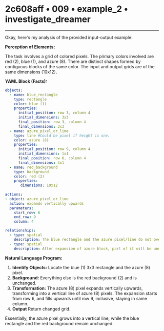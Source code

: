 # 2c608aff • 009 • example_2 • investigate_dreamer

---
Okay, here's my analysis of the provided input-output example:

**Perception of Elements:**

The task involves a grid of colored pixels. The primary colors involved are red (2), blue (1), and azure (8). There are distinct shapes formed by contiguous blocks of the same color. The input and output grids are of the same dimensions (10x12).

**YAML Block (Facts):**



```yaml
objects:
  - name: blue_rectangle
    type: rectangle
    color: blue (1)
    properties:
      initial_position: row 3, column 4
      initial_dimensions: 3x3
      final_position: row 3, column 4
      final_dimensions: 3x3
  - name: azure_pixel_or_line
    type: line #Could be pixel if height is one.
    color: azure (8)
    properties:
      initial_position: row 9, column 4
      initial_dimensions: 1x1
      final_position: row 6, column 4
      final_dimensions: 4x1
  - name: red_background
    type: background
    color: red (2)
    properties:
       dimensions: 10x12
       
actions:
- object: azure_pixel_or_line
  action: expands vertically upwards
  parameters:
    start_row: 6
    end_row: 9
    column: 4

relationships:
  - type: spatial
    description: The blue rectangle and the azure pixel/line do not overlap initially.
  - type: spatial
    description: After expansion of azure block, part of it will be under blue block.
```



**Natural Language Program:**

1.  **Identify Objects:** Locate the blue (1) 3x3 rectangle and the azure (8) pixel.
2.  **Background:** Everything else is the red background (2) and is unchanged.
3.  **Transformation:** The azure (8) pixel expands vertically upwards, transforming into a vertical line of azure (8) pixels. The expansion starts from row 6, and fills upwards until row 9, inclusive, staying in same column.
4.  **Output** Return changed grid.

Essentially, the azure pixel grows into a vertical line, while the blue rectangle and the red background remain unchanged.

